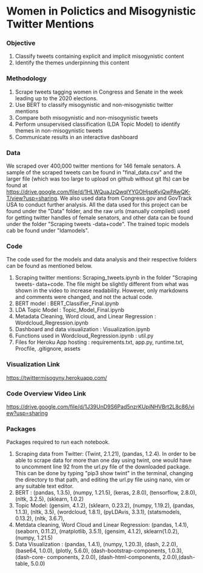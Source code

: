 # Women in Polictics and Misogynistic Twitter Mentions

### Objective
1. Classify tweets containing explicit and implicit misogynistic content 
2. Identify the themes underpinning this content

### Methodology
1. Scrape tweets tagging women in Congress and Senate in the week leading up to the 2020 elections. 
2. Use BERT to classify misogynistic and non-misogynistic twitter mentions
3. Compare both misogynistic and non-misogynistic tweets
4. Perform unsupervised classification (LDA Topic Model) to identify themes in non-misogynistic tweets
5. Communicate results in an interactive dashboard

### Data
We scraped over 400,000 twitter mentions for 146 female senators. A sample of the scraped tweets can be found in "final_data.csv" and the larger file (which was too large to upload on github without git lfs) can be found at https://drive.google.com/file/d/1HLWQuaJzQwqlYYGOHjspKyiQwPAwQK-T/view?usp=sharing. We also used data from Congress.gov and GovTrack USA to conduct further analysis.
All the data used for this project can be found under the "Data" folder, and the raw urls (manually compiled) used for getting twitter handles of female senators, and other data can be found under the folder "Scraping tweets -data+code". The trained topic models cab be found under "ldamodels". 

### Code
The code used for the models and data analysis and their respective folders can be found as mentioned below.
1. Scraping twitter mentions: Scraping_tweets.ipynb in the folder "Scraping tweets- data+code. The file might be slightly different from what was shown in the video to increase readability. However, only markdowns and comments were changed, and not the actual code.
2. BERT model : BERT_Classifier_Final.ipynb
3. LDA Topic Model : Topic_Model_Final.ipynb
4. Metadata Cleaning, Word cloud, and Linear Regression : Wordcloud_Regression.ipynb
5. Dashboard and data visualization : Visualization.ipynb
6. Functions used in Wordcloud_Regression.ipynb : util.py
7. Files for Heroku App hosting : requirements.txt, app.py, runtime.txt, Procfile, .gitignore, assets

### Visualization Link
https://twittermisogyny.herokuapp.com/

### Code Overview Video Link
https://drive.google.com/file/d/1J39UnD9S6Pad5nzrKUpiNHVBrt2L8c86/view?usp=sharing

### Packages 
Packages required to run each notebook. 
1. Scraping data from Twitter: (Twint, 2.1.21), (pandas, 1.2.4). In order to be able to scrape data for more than one day using twint, one would have to uncomment                                  line 92 from the url.py file of the downloaded package. This can be done by typing "pip3 show twint" in the terminal, changing the                                      directory to that path, and editing the url.py file using nano, vim or any suitable text editor.  
2. BERT : (pandas, 1.3.5), (numpy, 1.21.5), (keras, 2.8.0), (tensorflow, 2.8.0), 
          (nltk, 3.2.5), (sklearn, 1.0.2)
3. Topic Model: (gensim, 4.1.2), (sklearn, 0.23.2), (numpy, 1.19.2), (pandas, 1.1.3), 
                (nltk, 3.5), (wordcloud, 1.8.1), (pyLDAvis, 3.3.1), (statsmodels, 0.13.2), (nltk, 3.6.7), 
4. Metdata cleaning, Word Cloud and Linear Regression: (pandas, 1.4.1), (seaborn, 0.11.2),  (matplotlib, 3.5.1), (gensim, 4.1.2), sklearn(1.0.2), (numpy, 1.21.5)
5. Data Visualization : (pandas, 1.4.1), (numpy, 1.20.3), (dash, 2.2.0), (base64, 1.0.0), (plotly, 5.6.0), (dash-bootstrap-components, 1.0.3), (dash-core-                                    components, 2.0.0), (dash-html-components, 2.0.0),(dash-table, 5.0.0)
